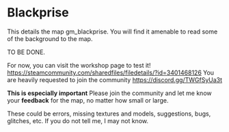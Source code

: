 # Blackprise
This details the map gm_blackprise. You will find it amenable to read some of the background to the map.

TO BE DONE.

For now, you can visit the workshop page to test it!
https://steamcommunity.com/sharedfiles/filedetails/?id=3401468126
You are heavily requested to join the community https://discord.gg/TWGfSyUa3t

**This is especially important**
Please join the community and let me know your **feedback** for the map, no matter how small or large.

These could be errors, missing textures and models, suggestions, bugs, glitches, etc. If you do not tell me, I may not know.
